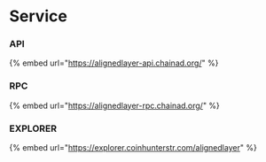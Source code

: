 # Service

### API

{% embed url="https://alignedlayer-api.chainad.org/" %}

### RPC

{% embed url="https://alignedlayer-rpc.chainad.org/" %}

### EXPLORER

{% embed url="https://explorer.coinhunterstr.com/alignedlayer" %}

